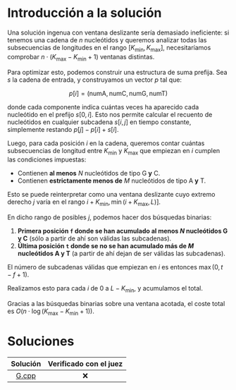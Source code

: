 # Introducción a la solución

Una solución ingenua con ventana deslizante sería demasiado ineficiente: si
tenemos una cadena de $n$ nucleótidos y queremos analizar todas las
subsecuencias de longitudes en el rango $[K_{\text{min}}, K_{\text{max}}]$,
necesitaríamos comprobar $n \cdot (K_{\text{max}} - K_{\text{min}} + 1)$
ventanas distintas.

Para optimizar esto, podemos construir una estructura de suma prefija. Sea $s$
la cadena de entrada, y construyamos un vector $p$ tal que:

```math
p[i] = (\text{numA}, \text{numC}, \text{numG}, \text{numT})
```

donde cada componente indica cuántas veces ha aparecido cada nucleótido en el
prefijo $s[0, i]$. Esto nos permite calcular el recuento de nucleótidos en
cualquier subcadena $s[i, j]$ en tiempo constante, simplemente restando
$p[j] - p[i] + s[i]$.

Luego, para cada posición $i$ en la cadena, queremos contar cuántas
subsecuencias de longitud entre $K_{\text{min}}$ y $K_{\text{max}}$ que
empiezan en $i$ cumplen las condiciones impuestas:

- Contienen **al menos** $N$ nucleótidos de tipo G **y** C.
- Contienen **estrictamente menos de** $M$ nucleótidos de tipo A **y** T.

Esto se puede reinterpretar como una ventana deslizante cuyo extremo derecho
$j$ varía en el rango $i + K_{\text{min}}, \min(i + K_{\text{max}}, L)]$.

En dicho rango de posibles $j$, podemos hacer dos búsquedas binarias:

1. **Primera posición `f` donde se han acumulado al menos $N$ nucleótidos G y
   C** (sólo a partir de ahí son válidas las subcadenas).
2. **Última posición `t` donde se no se han acumulado más de $M$ nucleótidos A
   y T** (a partir de ahí dejan de ser válidas las subcadenas).

El número de subcadenas válidas que empiezan en $i$ es entonces $\max(0, t - f + 1)$.

Realizamos esto para cada $i$ de $0$ a $L - K_{\text{min}}$, y acumulamos el total.

Gracias a las búsquedas binarias sobre una ventana acotada, el coste total es 
$O(n \cdot \log(K_{\text{max}} - K_{\text{min}} + 1))$.


# Soluciones

| Solución | Verificado con el juez |
| :------: | :--------------------: |
| [G.cpp](src/G.cpp) | :x:          |

